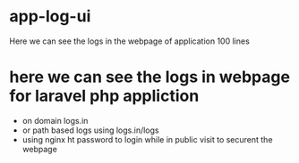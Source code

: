 # app-log-ui
Here we can see the logs in the webpage of application 100 lines 


# here we can see the logs in webpage for laravel php appliction 
- on domain logs.in
- or path based logs using logs.in/logs
- using nginx ht password to login while in public visit to securent the webpage         
